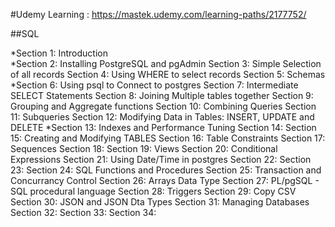 #Udemy Learning : https://mastek.udemy.com/learning-paths/2177752/

##SQL

*Section 1: Introduction    
*Section 2: Installing PostgreSQL and pgAdmin
Section 3: Simple Selection of all records
Section 4: Using WHERE to select records
Section 5: Schemas
*Section 6: Using psql to Connect to postgres
Section 7: Intermediate SELECT Statements
Section 8: Joining Multiple tables together
Section 9: Grouping and Aggregate functions
Section 10: Combining Queries
Section 11: Subqueries
Section 12: Modifying Data in Tables: INSERT, UPDATE and DELETE
*Section 13: Indexes and Performance Tuning
Section 14:
Section 15: Creating and Modifying TABLES
Section 16: Table Constraints
Section 17: Sequences
Section 18:
Section 19: Views
Section 20: Conditional Expressions
Section 21: Using Date/Time in postgres
Section 22:
Section 23:
Section 24: SQL Functions and Procedures
Section 25: Transaction and Concurrancy Control
Section 26: Arrays Data Type
Section 27: PL/pgSQL - SQL procedural language
Section 28: Triggers
Section 29: Copy CSV
Section 30: JSON and JSON Dta Types
Section 31: Managing Databases
Section 32: 
Section 33:
Section 34: 
